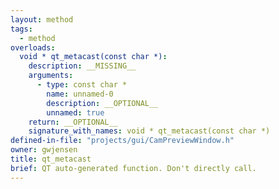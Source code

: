 ```yaml
---
layout: method
tags:
  - method
overloads:
  void * qt_metacast(const char *):
    description: __MISSING__
    arguments:
      - type: const char *
        name: unnamed-0
        description: __OPTIONAL__
        unnamed: true
    return: __OPTIONAL__
    signature_with_names: void * qt_metacast(const char *)
defined-in-file: "projects/gui/CamPreviewWindow.h"
owner: gwjensen
title: qt_metacast
brief: QT auto-generated function. Don't directly call.
---
```


